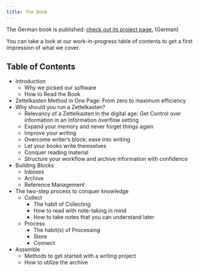 ```yaml
---
title: The Book
---
```


The German book is published: [check out its project page.](/book/de/) (German)

You can take a look at our work-in-progress table of contents to get a first impression of what we cover.

## Table of Contents

<ul class="book_toc">
    <li>Introduction
        <ul><li>Why we picked our software</li>
            <li>How to Read the Book</li></ul></li>
    <li>Zettelkasten Method in One Page: From zero to maximum efficiency</li>
    <li>Why should you run a Zettelkasten?
        <ul><li>Relevancy of a Zettelkasten in the digital age: Get Control over information in an information overflow setting</li>
        <li>Expand your memory and never forget things again</li>
        <li>Improve your writing</li>
        <li>Overcome writer&#8217;s block: ease into writing</li>
        <li>Let your books write themselves</li>
        <li>Conquer reading material</li>
        <li>Structure your workflow and archive information with confidence</li></ul></li>
    <li>Building Blocks
        <ul><li>Inboxes</li>
        <li>Archive</li>
        <li>Reference Management</li></ul></li>
    <li>The two-step process to conquer knowledge 
        <ul><li>Collect
            <ul><li>The habit of Collecting</li>
            <li>How to read with note-taking in mind</li>
            <li>How to take notes that you can understand later</li></ul></li>
        <li>Process
        <ul><li>The habit(s) of Processing</li>
        <li>Store</li>
        <li>Connect</li></ul></li></ul></li>
    <li>Assemble
        <ul><li>Methods to get started with a writing project</li>
        <li>How to utilize the archive</li></ul></li>
</ul>